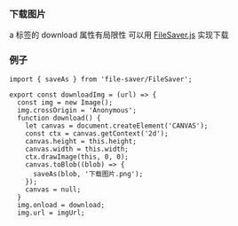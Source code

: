 ### 下载图片

[filesaver.js]: https://github.com/eligrey/FileSaver.js

a 标签的 download 属性有局限性
可以用 [FileSaver.js] 实现下载

### 例子

```
import { saveAs } from 'file-saver/FileSaver';

export const downloadImg = (url) => {
  const img = new Image();
  img.crossOrigin = 'Anonymous';
  function download() {
    let canvas = document.createElement('CANVAS');
    const ctx = canvas.getContext('2d');
    canvas.height = this.height;
    canvas.width = this.width;
    ctx.drawImage(this, 0, 0);
    canvas.toBlob((blob) => {
      saveAs(blob, '下载图片.png');
    });
    canvas = null;
  }
  img.onload = download;
  img.url = imgUrl;
```
